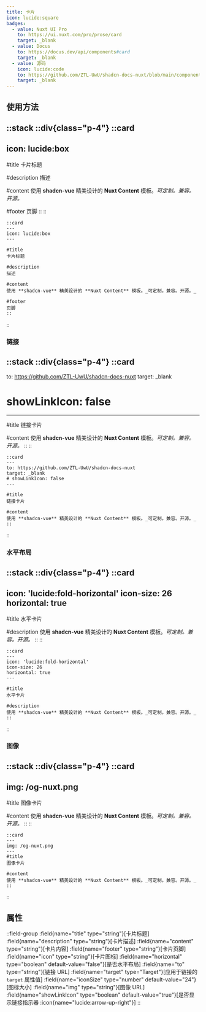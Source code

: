 ```yaml
---
title: 卡片
icon: lucide:square
badges:
  - value: Nuxt UI Pro
    to: https://ui.nuxt.com/pro/prose/card
    target: _blank
  - value: Docus
    to: https://docus.dev/api/components#card
    target: _blank
  - value: 源码
    icon: lucide:code
    to: https://github.com/ZTL-UwU/shadcn-docs-nuxt/blob/main/components/content/Card.vue
    target: _blank
---
```


## 使用方法

::stack
  ::div{class="p-4"}
  ::card
  ---
  icon: lucide:box
  ---

  #title
  卡片标题

  #description
  描述

  #content
  使用 **shadcn-vue** 精美设计的 **Nuxt Content** 模板。_可定制。兼容。开源。_

  #footer
  页脚
  ::
  ::
  ```mdc
  ::card
  ---
  icon: lucide:box
  ---

  #title
  卡片标题

  #description
  描述

  #content
  使用 **shadcn-vue** 精美设计的 **Nuxt Content** 模板。_可定制。兼容。开源。_

  #footer
  页脚
  ::
  ```
::

### 链接

::stack
  ::div{class="p-4"}
  ::card
  ---
  to: https://github.com/ZTL-UwU/shadcn-docs-nuxt
  target: _blank
  # showLinkIcon: false
  ---

  #title
  链接卡片

  #content
  使用 **shadcn-vue** 精美设计的 **Nuxt Content** 模板。_可定制。兼容。开源。_
  ::
  ::
  ```mdc
  ::card
  ---
  to: https://github.com/ZTL-UwU/shadcn-docs-nuxt
  target: _blank
  # showLinkIcon: false
  ---

  #title
  链接卡片

  #content
  使用 **shadcn-vue** 精美设计的 **Nuxt Content** 模板。_可定制。兼容。开源。_
  ::
  ```
::

### 水平布局

::stack
  ::div{class="p-4"}
  ::card
  ---
  icon: 'lucide:fold-horizontal'
  icon-size: 26
  horizontal: true
  ---

  #title
  水平卡片

  #description
  使用 **shadcn-vue** 精美设计的 **Nuxt Content** 模板。_可定制。兼容。开源。_
  ::
  ::
  ```mdc
  ::card
  ---
  icon: 'lucide:fold-horizontal'
  icon-size: 26
  horizontal: true
  ---

  #title
  水平卡片

  #description
  使用 **shadcn-vue** 精美设计的 **Nuxt Content** 模板。_可定制。兼容。开源。_
  ::
  ```
::

### 图像

::stack
  ::div{class="p-4"}
  ::card
  ---
  img: /og-nuxt.png
  ---
  #title
  图像卡片

  #content
  使用 **shadcn-vue** 精美设计的 **Nuxt Content** 模板。_可定制。兼容。开源。_
  ::
  ::
  ```mdc
  ::card
  ---
  img: /og-nuxt.png
  ---
  #title
  图像卡片

  #content
  使用 **shadcn-vue** 精美设计的 **Nuxt Content** 模板。_可定制。兼容。开源。_
  ::
  ```
::

## 属性

::field-group
  :field{name="title" type="string"}[卡片标题]
  :field{name="description" type="string"}[卡片描述]
  :field{name="content" type="string"}[卡片内容]
  :field{name="footer" type="string"}[卡片页脚]
  :field{name="icon" type="string"}[卡片图标]
  :field{name="horizontal" type="boolean" default-value="false"}[是否水平布局]
  :field{name="to" type="string"}[链接 URL]
  :field{name="target" type="Target"}[应用于链接的 `target` 属性值]
  :field{name="iconSize" type="number" default-value="24"}[图标大小]
  :field{name="img" type="string"}[图像 URL]
  :field{name="showLinkIcon" type="boolean" default-value="true"}[是否显示链接指示器 :icon{name="lucide:arrow-up-right"}]
:: 